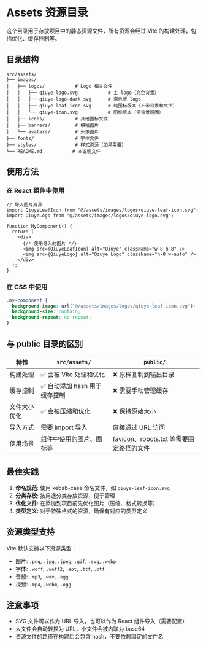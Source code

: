 # Assets 资源目录

这个目录用于存放项目中的静态资源文件，所有资源会经过 Vite 的构建处理，包括优化、缓存控制等。

## 目录结构

```
src/assets/
├── images/
│   ├── logos/           # Logo 相关文件
│   │   ├── qiuye-logo.svg           # 主 logo（亮色背景）
│   │   ├── qiuye-logo-dark.svg      # 深色版 logo
│   │   ├── qiuye-leaf-icon.svg      # 纯图标版本（不带背景和文字）
│   │   └── qiuye-icon.svg           # 图标版本（带背景圆圈）
│   ├── icons/           # 其他图标文件
│   ├── banners/         # 横幅图片
│   └── avatars/         # 头像图片
├── fonts/               # 字体文件
├── styles/              # 样式资源（如果需要）
└── README.md           # 本说明文件
```

## 使用方法

### 在 React 组件中使用

```tsx
// 导入图片资源
import QiuyeLeafIcon from "@/assets/images/logos/qiuye-leaf-icon.svg";
import QiuyeLogo from "@/assets/images/logos/qiuye-logo.svg";

function MyComponent() {
  return (
    <div>
      {/* 使用导入的图片 */}
      <img src={QiuyeLeafIcon} alt="Qiuye" className="w-8 h-8" />
      <img src={QiuyeLogo} alt="Qiuye Logo" className="h-8 w-auto" />
    </div>
  );
}
```

### 在 CSS 中使用

```css
.my-component {
  background-image: url("@/assets/images/logos/qiuye-leaf-icon.svg");
  background-size: contain;
  background-repeat: no-repeat;
}
```

## 与 public 目录的区别

| 特性         | `src/assets/`                 | `public/`                                |
| ------------ | ----------------------------- | ---------------------------------------- |
| 构建处理     | ✅ 会被 Vite 处理和优化       | ❌ 原样复制到输出目录                    |
| 缓存控制     | ✅ 自动添加 hash 用于缓存控制 | ❌ 需要手动管理缓存                      |
| 文件大小优化 | ✅ 会被压缩和优化             | ❌ 保持原始大小                          |
| 导入方式     | 需要 import 导入              | 直接通过 URL 访问                        |
| 使用场景     | 组件中使用的图片、图标等      | favicon、robots.txt 等需要固定路径的文件 |

## 最佳实践

1. **命名规范**: 使用 kebab-case 命名文件，如 `qiuye-leaf-icon.svg`
2. **分类存放**: 按用途分类存放资源，便于管理
3. **优化文件**: 在添加到项目前先优化图片（压缩、格式转换等）
4. **类型定义**: 对于特殊格式的资源，确保有对应的类型定义

## 资源类型支持

Vite 默认支持以下资源类型：

- 图片: `.png`, `.jpg`, `.jpeg`, `.gif`, `.svg`, `.webp`
- 字体: `.woff`, `.woff2`, `.eot`, `.ttf`, `.otf`
- 音频: `.mp3`, `.wav`, `.ogg`
- 视频: `.mp4`, `.webm`, `.ogg`

## 注意事项

- SVG 文件可以作为 URL 导入，也可以作为 React 组件导入（需要配置）
- 大文件会自动转换为 URL，小文件会被内联为 base64
- 资源文件的路径在构建后会包含 hash，不要依赖固定的文件名
